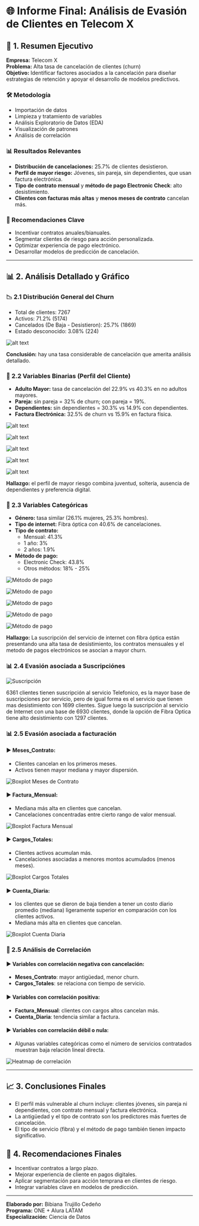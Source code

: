 # 🌐 Informe Final: Análisis de Evasión de Clientes en Telecom X

## 🚀 1. Resumen Ejecutivo

**Empresa:** Telecom X\
**Problema:** Alta tasa de cancelación de clientes (churn)\
**Objetivo:** Identificar factores asociados a la cancelación para diseñar estrategias de retención y apoyar el desarrollo de modelos predictivos.

### 🛠️ Metodología

- Importación de datos
- Limpieza y tratamiento de variables
- Análisis Exploratorio de Datos (EDA)
- Visualización de patrones
- Análisis de correlación

### 📊 Resultados Relevantes

- **Distribución de cancelaciones:** 25.7% de clientes desistieron.
- **Perfil de mayor riesgo:** Jóvenes, sin pareja, sin dependientes, que usan factura electrónica.
- **Tipo de contrato mensual** y **método de pago Electronic Check**: alto desistimiento.
- **Clientes con facturas más altas** y **menos meses de contrato** cancelan más.

### 🔹 Recomendaciones Clave

- Incentivar contratos anuales/bianuales.
- Segmentar clientes de riesgo para acción personalizada.
- Optimizar experiencia de pago electrónico.
- Desarrollar modelos de predicción de cancelación.

---

## 📊 2. Análisis Detallado y Gráfico

### 📉 2.1 Distribución General del Churn

- Total de clientes: 7267
- Activos: 71.2% (5174)
- Cancelados (De Baja - Desistieron): 25.7% (1869)
- Estado desconocido: 3.08% (224)

![alt text](imagenes_word/image.png)

**Conclusión:** hay una tasa considerable de cancelación que amerita análisis detallado.

### 👤 2.2 Variables Binarias (Perfil del Cliente)

- **Adulto Mayor:** tasa de cancelación del 22.9% vs 40.3% en no adultos mayores.
- **Pareja:** sin pareja = 32% de churn; con pareja = 19%.
- **Dependientes:** sin dependientes = 30.3% vs 14.9% con dependientes.
- **Factura Electrónica:** 32.5% de churn vs 15.9% en factura física.

![alt text](imagenes_word/image26.png)

![alt text](imagenes_word/image27.png)

![alt text](imagenes_word/image28.png)

![alt text](imagenes_word/image29.png)

![alt text](imagenes_word/image30.png)


**Hallazgo:** el perfil de mayor riesgo combina juventud, soltería, ausencia de dependientes y preferencia digital.

### 🛂 2.3 Variables Categóricas

- **Género:** tasa similar (26.1% mujeres, 25.3% hombres).
- **Tipo de internet:** Fibra óptica con 40.6% de cancelaciones.
- **Tipo de contrato:**
  - Mensual: 41.3%
  - 1 año: 3%
  - 2 años: 1.9%
- **Método de pago:**
  - Electronic Check: 43.8%
  - Otros métodos: 18% - 25%

![Método de pago](imagenes_word/image31.png)

![Método de pago](imagenes_word/image32.png)

![Método de pago](imagenes_word/image33.png)

![Método de pago](imagenes_word/image34.png)

![Método de pago](imagenes_word/image35.png)

**Hallazgo:** La suscripción del servicio de internet con fibra óptica están presentando una alta tasa de desistimiento, los contratos mensuales y el metodo de pagos electrónicos se asocian a mayor churn.

### 📊 2.4 Evasión asociada a Suscripciónes

![Suscripción](imagenes_word/image36.png)

6361 clientes tienen suscripción al servicio Telefonico, es la mayor base de suscripciones por servicio, pero de igual forma es el servicio que tienen mas desistimiento con 1699 clientes. Sigue luego la suscripción al servicio de Internet con una base de 6930 clientes, donde la opción de Fibra Optica tiene alto desistimiento con 1297 clientes.  

### 📊 2.5 Evasión asociada a facturación

#### ▶ Meses\_Contrato:

- Clientes cancelan en los primeros meses.
- Activos tienen mayor mediana y mayor dispersión.

![Boxplot Meses de Contrato](imagenes_word/image37.png)

#### ▶ Factura\_Mensual:

- Mediana más alta en clientes que cancelan.
- Cancelaciones concentradas entre cierto rango de valor mensual.

![Boxplot Factura Mensual](imagenes_word/image38.png)

#### ▶ Cargos\_Totales:

- Clientes activos acumulan más.
- Cancelaciones asociadas a menores montos acumulados (menos meses).

![Boxplot Cargos Totales](imagenes_word/image39.png)

#### ▶ Cuenta\_Diaria:

- los clientes que se dieron de baja tienden a tener un costo diario promedio (mediana) ligeramente superior en comparación con los clientes activos.
- Mediana más alta en clientes que cancelan.

![Boxplot Cuenta Diaria](imagenes_word/image40.png)



### 🔄 2.5 Análisis de Correlación

#### ▶ Variables con correlación negativa con cancelación:

- **Meses\_Contrato**: mayor antigüedad, menor churn.
- **Cargos\_Totales**: se relaciona con tiempo de servicio.

#### ▶ Variables con correlación positiva:

- **Factura\_Mensual**: clientes con cargos altos cancelan más.
- **Cuenta\_Diaria**: tendencia similar a factura.

#### ▶ Variables con correlación débil o nula:

- Algunas variables categóricas como el número de servicios contratados muestran baja relación lineal directa.

![Heatmap de correlación](imagenes_word/image25.png)

---

## 📈 3. Conclusiones Finales

- El perfil más vulnerable al churn incluye: clientes jóvenes, sin pareja ni dependientes, con contrato mensual y factura electrónica.
- La antigüedad y el tipo de contrato son los predictores más fuertes de cancelación.
- El tipo de servicio (fibra) y el método de pago también tienen impacto significativo.

## 🔹 4. Recomendaciones Finales

- Incentivar contratos a largo plazo.
- Mejorar experiencia de cliente en pagos digitales.
- Aplicar segmentación para acción temprana en clientes de riesgo.
- Integrar variables clave en modelos de predicción.

---

**Elaborado por:** Bibiana Trujillo Cedeño\
**Programa:** ONE + Alura LATAM\
**Especialización:** Ciencia de Datos

